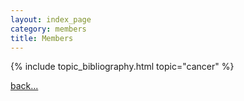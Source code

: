 ```yaml
---
layout: index_page
category: members
title: Members
---
```


{% include topic_bibliography.html topic="cancer" %}

[back...](/members)
